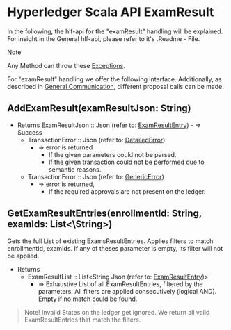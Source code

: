 # Hyperledger Scala API ExamResult

In the following, the hlf-api for the "examResult" handling will be explained.
For insight in the General hlf-api, please refer to it's .Readme - File.
> [!NOTE]
Any Method can throw these [Exceptions](errors.md#Exceptions).

For "examResult" handling we offer the following interface. 
Additionally, as described in [General Communication](general-communication.md), different proposal calls can be made.


## AddExamResult(examResultJson: String)
- Returns
    ExamResultJson :: Json (refer to: [ExamResultEntry](../chaincode/examResult.md#ExamResultEntry))
        - => Success
    - TransactionError :: Json (refer to: [DetailedError](../chaincode/errors.md#DetailedError))
        - => error is returned
          - If the given parameters could not be parsed.
          - If the given transaction could not be performed due to semantic reasons.
    - TransactionError :: Json (refer to: [GenericError](../chaincode/errors.md#GenericError))
        - => error is returned, 
          - If the required approvals are not present on the ledger.
  
## GetExamResultEntries(enrollmentId: String, examIds: List<\String\>)
Gets the full List of existing ExamsResultEntries.
Applies filters to match enrollmentId, examIds.
If any of theses parameter is empty, its filter will not be applied.
- Returns
    - ExamResultList :: List\<String Json (refer to: [ExamResultEntry](../chaincode/examResult.md#ExamResultEntry))\> 
        - =>    Exhaustive List of all ExamResultEntries, filtered by the parameters.
                All filters are applied consecutively (logical AND).
                Empty if no match could be found.

> Note! Invalid States on the ledger get ignored.
> We return all valid ExamResultEntries that match the filters.

